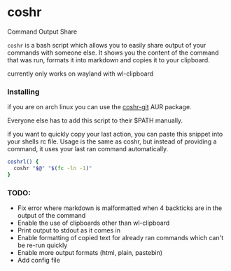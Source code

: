 # coshr

Command Output Share

`coshr` is a bash script which allows you to easily share output of your
commands with someone else. It shows you the content of the command that
was run, formats it into markdown and copies it to your clipboard.

currently only works on wayland with wl-clipboard

### Installing

if you are on arch linux you can use the
[coshr-git](https://aur.archlinux.org/packages/coshr-git) AUR package.

Everyone else has to add this script to their $PATH manually.

if you want to quickly copy your last action, you can paste this snippet
into your shells rc file. Usage is the same as coshr, but instead of
providing a command, it uses your last ran command automatically.
```sh
coshrl() {
  coshr "$@" "$(fc -ln -1)"
}
```

### TODO:
 - Fix error where markdown is malformatted when 4 backticks are in the
output of the command
 - Enable the use of clipboards other than wl-clipboard
 - Print output to stdout as it comes in
 - Enable formatting of copied text for already ran commands which can't
 be re-run quickly
 - Enable more output formats (html, plain, pastebin)
 - Add config file
